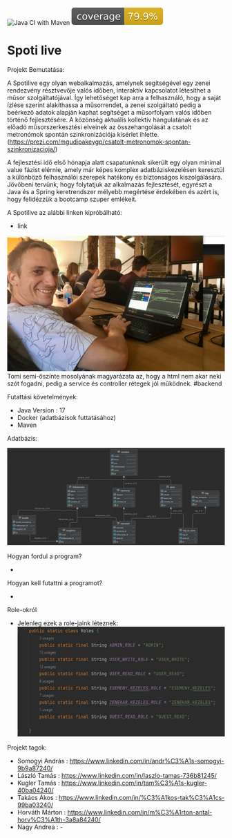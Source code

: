 ![Java CI with Maven](https://github.com/progmatic-java-2022/spoti-live/workflows/Java%20CI%20with%20Maven/badge.svg) ![Coverage](.github/badges/jacoco.svg)

# Spoti live


Projekt Bemutatása:

A Spotilive egy olyan webalkalmazás, amelynek segítségével egy zenei rendezvény résztvevője valós
időben, interaktív kapcsolatot létesíthet a műsor szolgáltatójával. Így lehetőséget kap arra a felhasználó, 
hogy a saját ízlése szerint alakíthassa a műsorrendet, a zenei szolgáltató pedig a beérkező adatok alapján kaphat 
segítséget a műsorfolyam valós időben történő fejlesztésére. 
A közönség aktuális kollektív hangulatának és az előadó műsorszerkesztési elveinek az összehangolását 
a csatolt metronómok spontán szinkronizációja kísérlet ihlette. (https://prezi.com/mgudipakeygp/csatolt-metronomok-spontan-szinkronizacioja/)

A fejlesztési idő első hónapja alatt csapatunknak sikerült egy olyan minimal value fázist elérnie, amely már képes
komplex adatbáziskezelésen keresztül a különböző felhasználói szerepek hatékony és biztonságos kiszolgálására.
Jövőbeni tervünk, hogy folytatjuk az alkalmazás fejlesztését, egyrészt a Java és a Spring keretrendszer mélyebb megértése érdekében
és azért is, hogy felidézzük a bootcamp szuper emlékeit.

A Spotilive az alábbi linken kipróbálható:
- link

![img.png](img.png)
Tomi semi-őszínte mosolyának magyarázata az, hogy a html nem akar neki szót fogadni, pedig a service és controller rétegek jól működnek.
#backend

Futattási követelmények:
- Java Version : 17
- Docker (adatbázisok futtatásához)
- Maven

Adatbázis: 

![img_2.png](img_2.png)




Hogyan fordul a program?

-

Hogyan kell futattni a programot?

-

Role-okról

- Jelenleg ezek a role-jaink léteznek:
![img_4.png](img_4.png)

Projekt tagok:
- Somogyi András : https://www.linkedin.com/in/andr%C3%A1s-somogyi-9b9a87240/
- László Tamás : https://www.linkedin.com/in/laszlo-tamas-736b81245/
- Kugler Tamás : https://www.linkedin.com/in/tam%C3%A1s-kugler-40ba04240/
- Takács Ákos : https://www.linkedin.com/in/%C3%A1kos-tak%C3%A1cs-99ba03240/
- Horváth Márton : https://www.linkedin.com/in/m%C3%A1rton-antal-horv%C3%A1th-3a8a84240/
- Nagy Andrea : -
